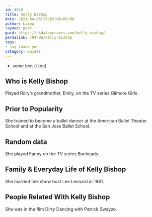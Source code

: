 ```yaml
---
id: 4526
title: Kelly Bishop
date: 2021-04-06T17:02:00+00:00
author: Laima
layout: post
guid: https://ukdataservers.com/kelly-bishop/
permalink: /04/06/kelly-bishop
tags:
- say thank you
category: Guides
---
```


* some text
{: toc}


## Who is Kelly Bishop
                  
                  
                  
Played Rory&#8217;s grandmother, Emily, on the TV series Gilmore Girls.
                  
              
            
              
            
                
                
                
## Prior to Popularity
                  
                  
                  
She trained to become a ballet dancer at the American Ballet Theater School and at the San Jose Ballet School.
                  
              
            
              
            
                
                
                
## Random data
                  
                  
                  
She played Fanny on the TV series Bunheads.
                  
              
            
              
            
                
                
                
## Family & Everyday Life of Kelly Bishop
                  
                  
                  
She married talk show host Lee Leonard in 1981.
                  
              
            
              
            
                
                
                
## People Related With Kelly Bishop
                  
                  
                  
She was in the film Dirty Dancing with Patrick Swayze.
                  
              
            
              
            
                
              
            
              
              
            
            
              
            
          
          
          